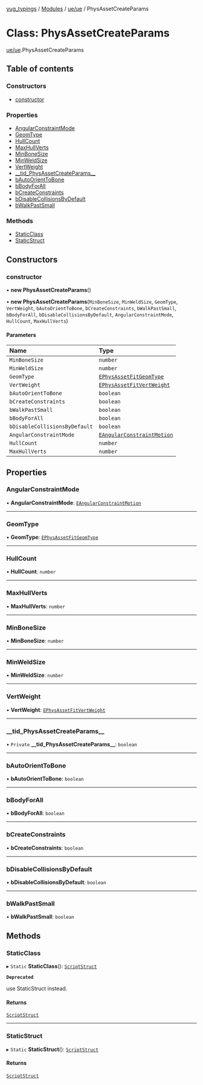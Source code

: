 [yug_typings](../README.md) / [Modules](../modules.md) / [ue/ue](../modules/ue_ue.md) / PhysAssetCreateParams

# Class: PhysAssetCreateParams

[ue/ue](../modules/ue_ue.md).PhysAssetCreateParams

## Table of contents

### Constructors

- [constructor](ue_ue.PhysAssetCreateParams.md#constructor)

### Properties

- [AngularConstraintMode](ue_ue.PhysAssetCreateParams.md#angularconstraintmode)
- [GeomType](ue_ue.PhysAssetCreateParams.md#geomtype)
- [HullCount](ue_ue.PhysAssetCreateParams.md#hullcount)
- [MaxHullVerts](ue_ue.PhysAssetCreateParams.md#maxhullverts)
- [MinBoneSize](ue_ue.PhysAssetCreateParams.md#minbonesize)
- [MinWeldSize](ue_ue.PhysAssetCreateParams.md#minweldsize)
- [VertWeight](ue_ue.PhysAssetCreateParams.md#vertweight)
- [\_\_tid\_PhysAssetCreateParams\_\_](ue_ue.PhysAssetCreateParams.md#__tid_physassetcreateparams__)
- [bAutoOrientToBone](ue_ue.PhysAssetCreateParams.md#bautoorienttobone)
- [bBodyForAll](ue_ue.PhysAssetCreateParams.md#bbodyforall)
- [bCreateConstraints](ue_ue.PhysAssetCreateParams.md#bcreateconstraints)
- [bDisableCollisionsByDefault](ue_ue.PhysAssetCreateParams.md#bdisablecollisionsbydefault)
- [bWalkPastSmall](ue_ue.PhysAssetCreateParams.md#bwalkpastsmall)

### Methods

- [StaticClass](ue_ue.PhysAssetCreateParams.md#staticclass)
- [StaticStruct](ue_ue.PhysAssetCreateParams.md#staticstruct)

## Constructors

### constructor

• **new PhysAssetCreateParams**()

• **new PhysAssetCreateParams**(`MinBoneSize`, `MinWeldSize`, `GeomType`, `VertWeight`, `bAutoOrientToBone`, `bCreateConstraints`, `bWalkPastSmall`, `bBodyForAll`, `bDisableCollisionsByDefault`, `AngularConstraintMode`, `HullCount`, `MaxHullVerts`)

#### Parameters

| Name | Type |
| :------ | :------ |
| `MinBoneSize` | `number` |
| `MinWeldSize` | `number` |
| `GeomType` | [`EPhysAssetFitGeomType`](../enums/ue_ue.EPhysAssetFitGeomType.md) |
| `VertWeight` | [`EPhysAssetFitVertWeight`](../enums/ue_ue.EPhysAssetFitVertWeight.md) |
| `bAutoOrientToBone` | `boolean` |
| `bCreateConstraints` | `boolean` |
| `bWalkPastSmall` | `boolean` |
| `bBodyForAll` | `boolean` |
| `bDisableCollisionsByDefault` | `boolean` |
| `AngularConstraintMode` | [`EAngularConstraintMotion`](../enums/ue_ue.EAngularConstraintMotion.md) |
| `HullCount` | `number` |
| `MaxHullVerts` | `number` |

## Properties

### AngularConstraintMode

• **AngularConstraintMode**: [`EAngularConstraintMotion`](../enums/ue_ue.EAngularConstraintMotion.md)

___

### GeomType

• **GeomType**: [`EPhysAssetFitGeomType`](../enums/ue_ue.EPhysAssetFitGeomType.md)

___

### HullCount

• **HullCount**: `number`

___

### MaxHullVerts

• **MaxHullVerts**: `number`

___

### MinBoneSize

• **MinBoneSize**: `number`

___

### MinWeldSize

• **MinWeldSize**: `number`

___

### VertWeight

• **VertWeight**: [`EPhysAssetFitVertWeight`](../enums/ue_ue.EPhysAssetFitVertWeight.md)

___

### \_\_tid\_PhysAssetCreateParams\_\_

• `Private` **\_\_tid\_PhysAssetCreateParams\_\_**: `boolean`

___

### bAutoOrientToBone

• **bAutoOrientToBone**: `boolean`

___

### bBodyForAll

• **bBodyForAll**: `boolean`

___

### bCreateConstraints

• **bCreateConstraints**: `boolean`

___

### bDisableCollisionsByDefault

• **bDisableCollisionsByDefault**: `boolean`

___

### bWalkPastSmall

• **bWalkPastSmall**: `boolean`

## Methods

### StaticClass

▸ `Static` **StaticClass**(): [`ScriptStruct`](ue_ue.ScriptStruct.md)

**`Deprecated`**

use StaticStruct instead.

#### Returns

[`ScriptStruct`](ue_ue.ScriptStruct.md)

___

### StaticStruct

▸ `Static` **StaticStruct**(): [`ScriptStruct`](ue_ue.ScriptStruct.md)

#### Returns

[`ScriptStruct`](ue_ue.ScriptStruct.md)

